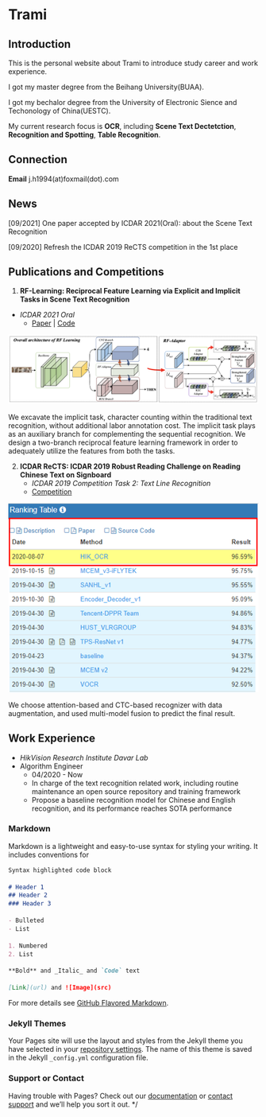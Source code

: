 # Trami
## Introduction
This is the personal website about Trami to introduce study career and work experience.

I got my master degree from the Beihang University(BUAA).

I got my bechalor degree from the University of Electronic Sience and Techonology of China(UESTC).

My current research focus is **OCR**, including **Scene Text Dectetction**, **Recognition and Spotting**, **Table Recognition**.

## Connection
**Email**  j.h1994(at)foxmail(dot).com

## News

[09/2021] One paper accepted by ICDAR 2021(Oral): about the Scene Text Recognition

[09/2020] Refresh the ICDAR 2019 ReCTS competition in the 1st place

## Publications and Competitions

1. **RF-Learning:  Reciprocal Feature Learning via Explicit and Implicit Tasks in Scene Text Recognition**
- *ICDAR 2021 Oral*
   - [Paper](https://arxiv.org/pdf/2105.06229v1.pdf) | [Code](https://github.com/hikopensource/DAVAR-Lab-OCR)

![architecture](https://github.com/Trami1995/Trami1995.github.io/blob/main/framework.png)

We excavate the implicit task, character counting within the traditional text recognition, without additional labor annotation cost. The implicit task plays as an auxiliary branch for complementing the sequential recognition. We design a two-branch reciprocal feature learning framework in order to adequately utilize the features from both the tasks.

2. **ICDAR ReCTS: ICDAR 2019 Robust Reading Challenge on Reading Chinese Text on Signboard**
   - *ICDAR 2019 Competition Task 2: Text Line Recognition*
   - [Competition](https://rrc.cvc.uab.es/?ch=12&com=evaluation&task=2)

![ReCTS](https://github.com/Trami1995/Trami1995.github.io/blob/main/icdar2019RECTS.png)

We choose attention-based and CTC-based recognizer with data augmentation, and used multi-model fusion to predict the final result.


## Work Experience
- *HikVision Research Institute  Davar Lab*
- Algorithm Engineer
   - 04/2020 - Now
   - In charge of the text recognition related work, including routine maintenance an open source repository and training framework
   - Propose a baseline recognition model for Chinese and English recognition, and its performance reaches SOTA performance



### Markdown

Markdown is a lightweight and easy-to-use syntax for styling your writing. It includes conventions for

```markdown
Syntax highlighted code block

# Header 1
## Header 2
### Header 3

- Bulleted
- List

1. Numbered
2. List

**Bold** and _Italic_ and `Code` text

[Link](url) and ![Image](src)
```

For more details see [GitHub Flavored Markdown](https://guides.github.com/features/mastering-markdown/).

### Jekyll Themes

Your Pages site will use the layout and styles from the Jekyll theme you have selected in your [repository settings](https://github.com/Trami1995/Trami1995.github.io/settings/pages). The name of this theme is saved in the Jekyll `_config.yml` configuration file.

### Support or Contact

Having trouble with Pages? Check out our [documentation](https://docs.github.com/categories/github-pages-basics/) or [contact support](https://support.github.com/contact) and we’ll help you sort it out.
*/